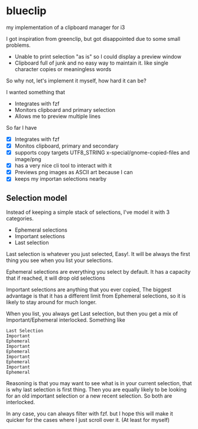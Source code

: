# blueclip

my implementation of a clipboard manager for i3

I got inspiration from greenclip, but got disappointed due to some small problems.

- Unable to print selection "as is" so I could display a preview window
- Clipboard full of junk and no easy way to maintain it. like single character copies or meaningless words

So why not, let's implement it myself, how hard it can be?

I wanted something that

- Integrates with fzf
- Monitors clipboard and primary selection
- Allows me to preview multiple lines

So far I have

- [x] Integrates with fzf
- [x] Monitos clipboard, primary and secondary
- [x] supports copy targets UTF8_STRING x-special/gnome-copied-files and image/png
- [x] has a very nice cli tool to interact with it
- [x] Previews png images as ASCII art because I can
- [x] keeps my importan selections nearby

## Selection model

Instead of keeping a simple stack of selections, I've model it with 3 categories.

- Ephemeral selections
- Important selections
- Last selection

Last selection is whatever you just selected, Easy!. It will be always the first thing you see when you list your selections.

Ephemeral selections are everything you select by default. It has a capacity that if reached, it will drop old selections

Important selections are anything that you ever copied, The biggest advantage is that it has a different limit from Ephemeral selections, so it is likely to stay around for much longer.

When you list, you always get Last selection, but then you get a mix of Important/Ephemeral interlocked. Something like

```
Last Selection
Important
Ephemeral
Important
Ephemeral
Important
Ephemeral
Important
Ephemeral
```

Reasoning is that you may want to see what is in your current selection, that is why last selection is first thing. Then you are equally likely to be looking for an old important selection or a new recent selection. So both are interlocked.

In any case, you can always filter with fzf. but I hope this will make it quicker for the cases where I just scroll over it. (At least for myself)




